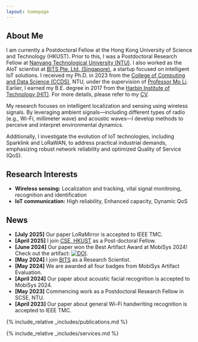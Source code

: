 ```yaml
---
layout: homepage
---
```


## About Me

I am currently a Postdoctoral Fellow at the Hong Kong University of Science and Technology (HKUST). Prior to this, I was a Postdoctoral Research Fellow at [Nanyang Technological University (NTU)](https://www.ntu.edu.sg/). I also worked as the AIoT scientist at [BITS Pte. Ltd. (Singapore)](https://www.better-iot.com.sg/), a startup focused on intelligent IoT solutions.
I received my Ph.D. in 2023 from the [College of Computing and Data Science (CCDS)](https://www.ntu.edu.sg/computing), NTU, under the supervision of [Professor Mo Li](https://cse.hkust.edu.hk/~lim/). Earlier, I earned my B.E. degree in 2017 from the [Harbin Institute of Technology (HIT)](https://www.hit.edu.cn/).
For more details, please refer to my [CV](./assets/files/CV/CV_Yanbo_English_2025.pdf).
<!-- the [School of Electronics and Information Engineering](https://seie.hit.edu.cn/),  -->
<!-- Please refer to my CV (in [English](./assets/files/CV/CV_Yanbo_English.pdf) or [中文](./assets/files/CV/CV-Yanbo_Chinese2.pdf)) for more detailed information.  -->

<!-- My research focuses on intelligent localization and sensing systems based on wireless signals. By leveraging ubiquitous ambient signals—including multi-protocol radio (e.g., Wi-Fi, UWB) and acoustic waves—I develop methods to observe and interpret environmental dynamics. My work combines advanced signal processing with AI-driven algorithms to extract precise location and state information of target objects, followed by real-world system implementation and validation.
Additionally, I explore the evolution of IoT technologies (e.g., LoRaWAN, Sparklink) for industrial applications, with a focus on enhancing network reliability and tailoring Quality of Service (QoS) to meet the demands of complex industrial environments. -->

My research focuses on intelligent localization and sensing using wireless signals. By leveraging ambient signals—including different types of radio (e.g., Wi-Fi, millimeter wave) and acoustic waves—I develop methods to perceive and interpret environmental dynamics. 
<!-- My work combines signal processing and AI algorithms to extract precise location and state information, followed by prototype development and real-world validation.  -->
<!-- I also investigate emerging IoT technologies (e.g., Sparklink, LoRaWAN), with a focus on improving network reliability and capacity, as well as customizing QoS to meet practical industrial needs. -->
Additionally, I investigate the evolution of IoT technologies, including Sparklink and LoRaWAN, to address practical industrial demands, emphasizing robust network reliability and optimized Quality of Service (QoS).

## Research Interests

- **Wireless sensing:** Localization and tracking, vital signal monitroing, recognition and identification
- **IoT communication:** High reliability, Enhanced capacity, Dynamic QoS
<!-- - **Reconfigurable Intelligent Surface (RIS):** Antenna design and system optimization -->

## News
- **[July 2025]** Our paper LoRaMirror is accepted to IEEE TMC. 
- **[April 2025]** I join [CSE, HKUST](https://cse.hkust.edu.hk/) as a Post-doctoral Fellow. 
- **[June 2024]** Our paper won the Best Artifact Award at MobiSys 2024! Check out the artifact: [![DOI](https://zenodo.org/badge/DOI/10.5281/zenodo.11094213.svg)](https://doi.org/10.5281/zenodo.11094213).
- **[May 2024]** I join [BITS](https://www.better-iot.com.sg/) as a Research Scientist. 
- **[May 2024]** We are awarded all four badges from MobiSys Artifact Evaluation. 
- **[April 2024]** Our paper about acoustic facial recognition is accepted to MobiSys 2024.
- **[May 2023]** Commencing work as a Postdoctoral Research Fellow in SCSE, NTU.
- **[April 2023]** Our paper about general Wi-Fi handwriting recognition is accepted to IEEE TMC. 
<!-- - **[January 2023]** Successfully defending my Ph.D thesis.  -->

{% include_relative _includes/publications.md %}

{% include_relative _includes/services.md %}
